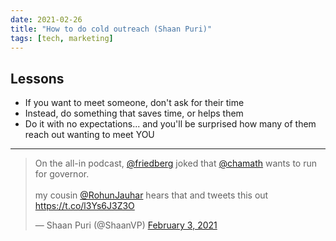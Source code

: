 ```yaml
---
date: 2021-02-26
title: "How to do cold outreach (Shaan Puri)"
tags: [tech, marketing]
---
```


## Lessons

- If you want to meet someone, don't ask for their time
- Instead, do something that saves time, or helps them
- Do it with no expectations... and you'll be surprised how many of them reach out wanting to meet YOU

---

<blockquote class="twitter-tweet"><p lang="en" dir="ltr">On the all-in podcast, <a href="https://twitter.com/friedberg?ref_src=twsrc%5Etfw">@friedberg</a> joked that <a href="https://twitter.com/chamath?ref_src=twsrc%5Etfw">@chamath</a> wants to run for governor. <br><br>my cousin <a href="https://twitter.com/RohunJauhar?ref_src=twsrc%5Etfw">@RohunJauhar</a> hears that and tweets this out <a href="https://t.co/l3Ys6J3Z3O">https://t.co/l3Ys6J3Z3O</a></p>&mdash; Shaan Puri (@ShaanVP) <a href="https://twitter.com/ShaanVP/status/1357058740659187714?ref_src=twsrc%5Etfw">February 3, 2021</a></blockquote> <script async src="https://platform.twitter.com/widgets.js" charset="utf-8"></script>